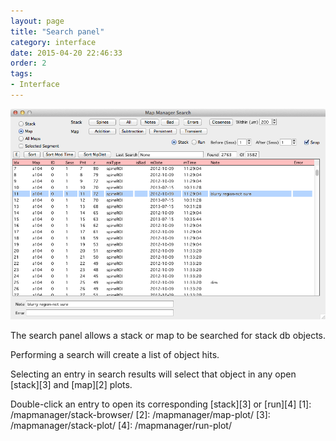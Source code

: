 ```yaml
---
layout: page
title: "Search panel"
category: interface
date: 2015-04-20 22:46:33
order: 2
tags:
- Interface
---
```



<IMG class="img-float-left" SRC="../images/mm3/mm3-search-panel.png" WIDTH="700">

<div class="print-page-break"></div>

The search panel allows a stack or map to be searched for stack db objects.

Performing a search will create a list of object hits.

Selecting an entry in search results will select that object in any open [stack][3] and [map][2] plots.

Double-click an entry to open its corresponding [stack][3] or [run][4]
[1]: /mapmanager/stack-browser/
[2]: /mapmanager/map-plot/
[3]: /mapmanager/stack-plot/
[4]: /mapmanager/run-plot/

